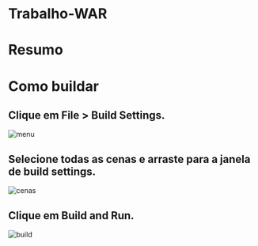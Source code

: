 # Trabalho-WAR

# Resumo

# Como buildar
## Clique em File > Build Settings.
![menu](https://user-images.githubusercontent.com/25100158/32052358-c1b84854-ba36-11e7-9d55-6de79e35a1b8.png)

## Selecione todas as cenas e arraste para a janela de build settings.
![cenas](https://user-images.githubusercontent.com/25100158/32052398-e20b8f4e-ba36-11e7-9186-ac8ccaf613c9.png)

## Clique em Build and Run.
![build](https://user-images.githubusercontent.com/25100158/32052609-98722324-ba37-11e7-864b-2ae72ba42dce.png)
